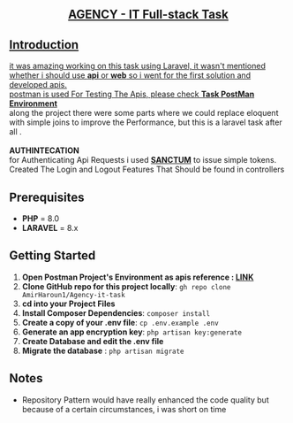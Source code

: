 <h2 align="center">
<a href="https://www.postman.com/grey-firefly-242861/workspace/agency-it-task" target="_blank">
AGENCY - IT Full-stack Task
</h2>

## Introduction

it was amazing working on this task using Laravel, it wasn't mentioned whether i should use **api** or **web** so i went for the first solution and developed apis.
<br />
postman is used For Testing The Apis, please check **[Task PostMan Environment]("https://www.postman.com/grey-firefly-242861/workspace/agency-it-task/collection/11934912-363ccaa8-bfcc-48ea-8c86-2f4b90d7da1c")** 
<br />
along the project there were some parts where we could replace eloquent with simple joins to improve the Performance, but this is a laravel task after all .
<br />
<br />
**AUTHINTECATION**
<br />
for Authenticating Api Requests i used **[SANCTUM](https://laravel.com/docs/8.x/sanctum)** to issue simple tokens.
<br>Created The Login and Logout Features That Should be found in controllers

## Prerequisites

- **PHP** = 8.0
- **LARAVEL** = 8.x

## Getting Started
1. **Open Postman Project's Environment as apis reference : [LINK](https://www.postman.com/grey-firefly-242861/workspace/agency-it-task/collection/11934912-363ccaa8-bfcc-48ea-8c86-2f4b90d7da1c)**
1. **Clone GitHub repo for this project locally**: `gh repo clone AmirHaroun1/Agency-it-task`
2. **cd into your Project Files**
3. **Install Composer Dependencies**: `composer install`
4. **Create a copy of your .env file**: `cp .env.example .env`
5. **Generate an app encryption key**: `php artisan key:generate`
6. **Create Database and edit the .env file**
7. **Migrate the database** : `php artisan migrate`


## Notes

- Repository Pattern would have really enhanced the code quality but because of a certain circumstances, i was short on time
